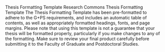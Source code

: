 Thesis Formatting Template
 Research Commons Thesis Formatting Template  The Thesis Formatting Template has been pre-formatted to adhere to the G+PS requirements, and includes an automatic table of contents, as well as appropriately formatted headings, fonts, and page margins. Please note that using this template is not a guarantee that your thesis will be formatted properly, particularly if you make changes to any of the formatting. Make sure to review your final product carefully before submitting it to the Faculty of Graduate and Postdoctoral Studies.
